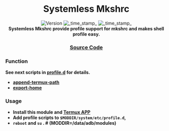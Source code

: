 <h1 align="center">Systemless Mkshrc</h1>

<div align="center">
  <!-- Version -->
    <img src="https://img.shields.io/badge/Version-v1.0-blue.svg?longCache=true&style=popout-square"
      alt="Version" />
  <!-- Min Magisk -->
    <img src="https://img.shields.io/badge/MinMagisk-20.4-red.svg?longCache=true&style=flat-square"
      alt="_time_stamp_" />
  <!-- Min KSU -->
    <img src="https://img.shields.io/badge/MinKernelSU-0.6.6-red.svg?longCache=true&style=flat-square"
      alt="_time_stamp_" /></div>

<div align="center">
  <strong>Systemless Mkshrc provide profile support for mkshrc and makes shell profile easy.
</div>

<div align="center">
  <h3>
    <a href="https://github.com/5kind/mkshrc">
      Source Code
    </a>
    <span>
  </h3>
</div>

### Function
See next scripts in [profile.d](system/etc/profile.d) for details.  
- [append-termux-path](system/etc/profile.d/append-termux-path.sh)  
- [export-home](system/etc/profile.d/export-home.sh)  

### Usage
- Install this module and [Termux APP](https://github.com/termux/termux-app)
- Add profile scripts to `$MODDIR/system/etc/profile.d`,
- `reboot` and `su` . # (MODDIR=/data/adb/modules)

